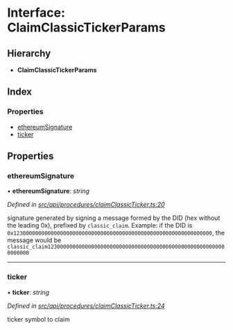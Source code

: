 # Interface: ClaimClassicTickerParams

## Hierarchy

* **ClaimClassicTickerParams**

## Index

### Properties

* [ethereumSignature](claimclassictickerparams.md#ethereumsignature)
* [ticker](claimclassictickerparams.md#ticker)

## Properties

###  ethereumSignature

• **ethereumSignature**: *string*

*Defined in [src/api/procedures/claimClassicTicker.ts:20](https://github.com/PolymathNetwork/polymesh-sdk/blob/31a16a34/src/api/procedures/claimClassicTicker.ts#L20)*

signature generated by signing a message formed by the DID (hex without the leading 0x),
  prefixed by `classic_claim`. Example: if the DID is `0x1230000000000000000000000000000000000000000000000000000000000000`,
  the message would be `classic_claim1230000000000000000000000000000000000000000000000000000000000000`

___

###  ticker

• **ticker**: *string*

*Defined in [src/api/procedures/claimClassicTicker.ts:24](https://github.com/PolymathNetwork/polymesh-sdk/blob/31a16a34/src/api/procedures/claimClassicTicker.ts#L24)*

ticker symbol to claim
